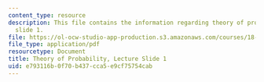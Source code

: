 ```yaml
---
content_type: resource
description: This file contains the information regarding theory of probability, lecture
  slide 1.
file: https://ol-ocw-studio-app-production.s3.amazonaws.com/courses/18-175-theory-of-probability-spring-2014/e793116b0f70b437cca5e9cf75754cab_MIT18_175S14_Lecture1.pdf
file_type: application/pdf
resourcetype: Document
title: Theory of Probability, Lecture Slide 1
uid: e793116b-0f70-b437-cca5-e9cf75754cab
---
```

